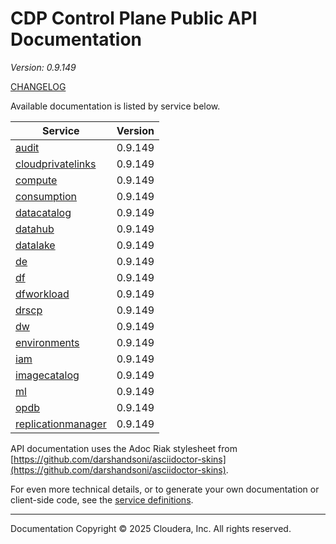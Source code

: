 # CDP Control Plane Public API Documentation

*Version: 0.9.149*

[CHANGELOG](CHANGELOG.md)

Available documentation is listed by service below.

| Service | Version |
| --- | --- |
| [audit](./audit/index.html) | 0.9.149 |
| [cloudprivatelinks](./cloudprivatelinks/index.html) | 0.9.149 |
| [compute](./compute/index.html) | 0.9.149 |
| [consumption](./consumption/index.html) | 0.9.149 |
| [datacatalog](./datacatalog/index.html) | 0.9.149 |
| [datahub](./datahub/index.html) | 0.9.149 |
| [datalake](./datalake/index.html) | 0.9.149 |
| [de](./de/index.html) | 0.9.149 |
| [df](./df/index.html) | 0.9.149 |
| [dfworkload](./dfworkload/index.html) | 0.9.149 |
| [drscp](./drscp/index.html) | 0.9.149 |
| [dw](./dw/index.html) | 0.9.149 |
| [environments](./environments/index.html) | 0.9.149 |
| [iam](./iam/index.html) | 0.9.149 |
| [imagecatalog](./imagecatalog/index.html) | 0.9.149 |
| [ml](./ml/index.html) | 0.9.149 |
| [opdb](./opdb/index.html) | 0.9.149 |
| [replicationmanager](./replicationmanager/index.html) | 0.9.149 |

API documentation uses the Adoc Riak stylesheet from
[https://github.com/darshandsoni/asciidoctor-skins](https://github.com/darshandsoni/asciidoctor-skins).

For even more technical details, or to generate your own documentation or client-side code, see the
[service definitions](swagger/).

----

Documentation Copyright © 2025 Cloudera, Inc. All rights reserved.

